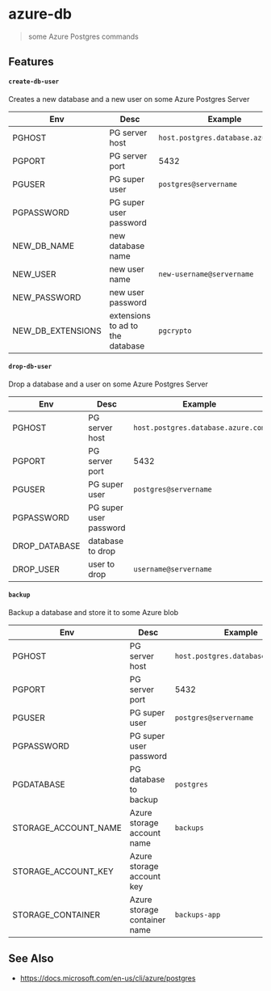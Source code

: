 # azure-db

> some Azure Postgres commands

## Features

#### `create-db-user`

Creates a new database and a new user on some Azure Postgres Server

| Env               | Desc                             | Example                            |
| ----------------- | -------------------------------- | ---------------------------------- |
| PGHOST            | PG server host                   | `host.postgres.database.azure.com` |
| PGPORT            | PG server port                   | 5432                               |
| PGUSER            | PG super user                    | `postgres@servername`              |
| PGPASSWORD        | PG super user password           |                                    |
| NEW_DB_NAME       | new database name                |                                    |
| NEW_USER          | new user name                    | `new-username@servername`          |
| NEW_PASSWORD      | new user password                |                                    |
| NEW_DB_EXTENSIONS | extensions to ad to the database | `pgcrypto`                         |

#### `drop-db-user`

Drop a database and a user on some Azure Postgres Server

| Env           | Desc                   | Example                            |
| ------------- | ---------------------- | ---------------------------------- |
| PGHOST        | PG server host         | `host.postgres.database.azure.com` |
| PGPORT        | PG server port         | 5432                               |
| PGUSER        | PG super user          | `postgres@servername`              |
| PGPASSWORD    | PG super user password |                                    |
| DROP_DATABASE | database to drop       |
| DROP_USER     | user to drop           | `username@servername`              |

#### `backup`

Backup a database and store it to some Azure blob

| Env                  | Desc                         | Example                            |
| -------------------- | ---------------------------- | ---------------------------------- |
| PGHOST               | PG server host               | `host.postgres.database.azure.com` |
| PGPORT               | PG server port               | 5432                               |
| PGUSER               | PG super user                | `postgres@servername`              |
| PGPASSWORD           | PG super user password       |                                    |
| PGDATABASE           | PG database to backup        | `postgres`                         |
| STORAGE_ACCOUNT_NAME | Azure storage account name   | `backups`                          |
| STORAGE_ACCOUNT_KEY  | Azure storage account key    |                                    |
| STORAGE_CONTAINER    | Azure storage container name | `backups-app`                      |

## See Also

- https://docs.microsoft.com/en-us/cli/azure/postgres
